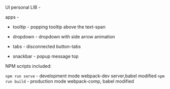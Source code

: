 UI personal LIB - 

apps - 

- tooltip - popping tooltip above the text-span

- dropdown - dropdown with side arrow animation

- tabs - disconnected button-tabs

- snackbar - popup message top



NPM scripts included:

`npm run serve` - development mode webpack-dev server,babel modified
`npm run build` - production mode webpack-comp, babel modified